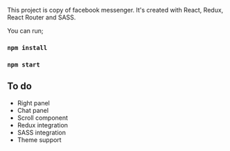 This project is copy of facebook messenger. It's created with React, Redux, React Router and SASS.

You can run;
### `npm install`
### `npm start`

## To do
- Right panel
- Chat panel
- Scroll component
- Redux integration
- SASS integration
- Theme support
